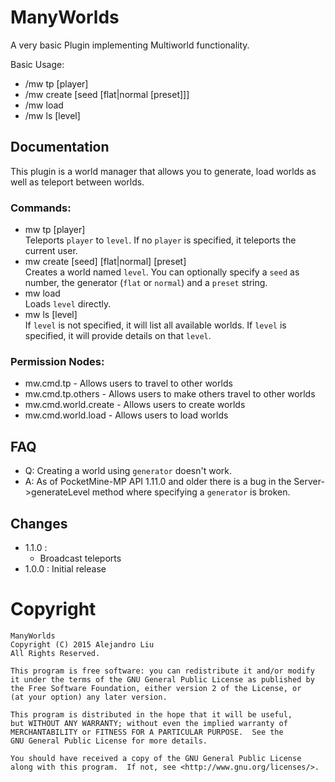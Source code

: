 ManyWorlds
==========

A very basic Plugin implementing Multiworld functionality.

Basic Usage:

* /mw tp <level> [player]
* /mw create <level> [seed [flat|normal [preset]]]
* /mw load <level>
* /mw ls [level]

Documentation
-------------

This plugin is a world manager that allows you to generate, load
worlds as well as teleport between worlds.

### Commands:

* mw tp <level> [player]  
  Teleports `player` to `level`.  If no `player` is specified, it
  teleports the current user.
* mw create <level> [seed] [flat|normal] [preset]  
  Creates a world named `level`.  You can optionally specify a `seed`
  as number, the generator (`flat` or `normal`) and a `preset` string.
* mw load <level>  
  Loads `level` directly.
* mw ls [level]  
  If `level` is not specified, it will list all available worlds.  If
  `level` is specified, it will provide details on that `level`.

### Permission Nodes:

* mw.cmd.tp - Allows users to travel to other worlds
* mw.cmd.tp.others - Allows users to make others travel to other worlds
* mw.cmd.world.create - Allows users to create worlds
* mw.cmd.world.load - Allows users to load worlds

FAQ
---

* Q: Creating a world using `generator` doesn't work.
* A: As of PocketMine-MP API 1.11.0 and older there is a bug in the
  Server->generateLevel method where specifying a `generator` is
  broken.

Changes
-------

* 1.1.0 : 
  * Broadcast teleports
* 1.0.0 : Initial release

Copyright
=========

    ManyWorlds
    Copyright (C) 2015 Alejandro Liu  
    All Rights Reserved.

    This program is free software: you can redistribute it and/or modify
    it under the terms of the GNU General Public License as published by
    the Free Software Foundation, either version 2 of the License, or
    (at your option) any later version.

    This program is distributed in the hope that it will be useful,
    but WITHOUT ANY WARRANTY; without even the implied warranty of
    MERCHANTABILITY or FITNESS FOR A PARTICULAR PURPOSE.  See the
    GNU General Public License for more details.

    You should have received a copy of the GNU General Public License
    along with this program.  If not, see <http://www.gnu.org/licenses/>.

